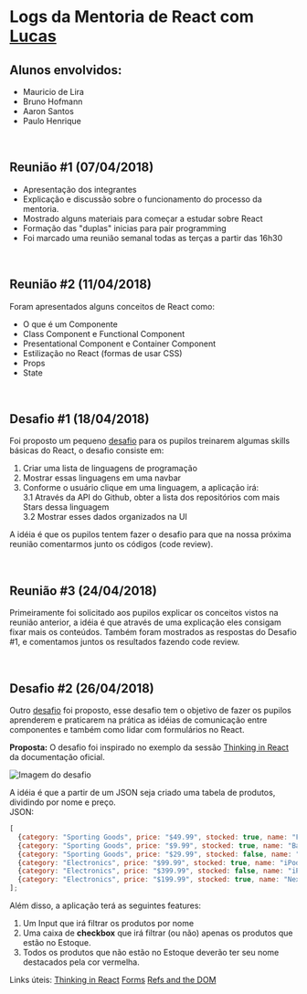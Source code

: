 # Logs da Mentoria de React com [Lucas](https://github.com/ifpb/mentorship/blob/master/perfis/mentores/lucas_ferreira.md)

## Alunos envolvidos:

* Mauricio de Lira
* Bruno Hofmann
* Aaron Santos
* Paulo Henrique

<br>

## Reunião #1 (07/04/2018)

* Apresentação dos integrantes
* Explicação e discussão sobre o funcionamento do processo da mentoria.
* Mostrado alguns materiais para começar a estudar sobre React
* Formação das "duplas" inicias para pair programming
* Foi marcado uma reunião semanal todas as terças a partir das 16h30

<br>

## Reunião #2 (11/04/2018)

Foram apresentados alguns conceitos de React como:

* O que é um Componente
* Class Component e Functional Component
* Presentational Component e Container Component
* Estilização no React (formas de usar CSS)
* Props
* State

<br>

## Desafio #1 (18/04/2018)

Foi proposto um pequeno [desafio](https://4q41y03w14.codesandbox.io/) para os pupilos treinarem algumas skills básicas do React, o desafio consiste em:
1. Criar uma lista de linguagens de programação
2. Mostrar essas linguagens em uma navbar
3. Conforme o usuário clique em uma linguagem, a aplicação irá:  
3.1 Através da API do Github, obter a lista dos repositórios com mais Stars dessa linguagem  
3.2 Mostrar esses dados organizados na UI

A idéia é que os pupilos tentem fazer o desafio para que na nossa próxima reunião comentarmos junto os códigos (code review).

<br>

## Reunião #3 (24/04/2018)

Primeiramente foi solicitado aos pupilos explicar os conceitos vistos na reunião anterior, a idéia é que através de uma explicação eles consigam fixar mais os conteúdos.
Também foram mostrados as respostas do Desafio #1, e comentamos juntos os resultados fazendo code review.

<br>

## Desafio #2 (26/04/2018)

Outro [desafio](https://6w016xo803.codesandbox.io/) foi proposto, esse desafio tem o objetivo de fazer os pupilos aprenderem e praticarem na prática as idéias de comunicação entre componentes e também como lidar com formulários no React.


**Proposta:**
O desafio foi inspirado no exemplo da sessão [Thinking in React](https://reactjs.org/docs/thinking-in-react.html) da documentação oficial.

![Imagem do desafio](https://reactjs.org/static/thinking-in-react-mock-1071fbcc9eed01fddc115b41e193ec11-4dd91.png)

A idéia é que a partir de um JSON seja criado uma tabela de produtos, dividindo por nome e preço.  
JSON:
```js
[
  {category: "Sporting Goods", price: "$49.99", stocked: true, name: "Football"},
  {category: "Sporting Goods", price: "$9.99", stocked: true, name: "Baseball"},
  {category: "Sporting Goods", price: "$29.99", stocked: false, name: "Basketball"},
  {category: "Electronics", price: "$99.99", stocked: true, name: "iPod Touch"},
  {category: "Electronics", price: "$399.99", stocked: false, name: "iPhone 5"},
  {category: "Electronics", price: "$199.99", stocked: true, name: "Nexus 7"}
];
```

Além disso, a aplicação terá as seguintes features:
1. Um Input que irá filtrar os produtos por nome
2. Uma caixa de **checkbox** que irá filtrar (ou não) apenas os produtos que estão no Estoque.
3. Todos os produtos que não estão no Estoque deverão ter seu nome destacados pela cor vermelha.


Links úteis:
[Thinking in React](https://reactjs.org/docs/thinking-in-react.html)
[Forms](https://reactjs.org/docs/forms.html)
[Refs and the DOM](https://reactjs.org/docs/refs-and-the-dom.html)